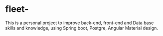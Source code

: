 # fleet-
This is a personal project to improve back-end, front-end and Data base skills and knowledge, using Spring boot, Postgre, Angular Material design.  
